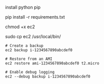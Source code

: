 install python pip 

pip install -r requirements.txt

chmod +x ec2

sudo cp ec2 /usr/local/bin/

```
# Create a backup
ec2 backup i-1234567890abcdef0

# Restore from an AMI
ec2 restore ami-1234567890abcdef0 t2.micro

# Enable debug logging
ec2 --debug backup i-1234567890abcdef0
```
